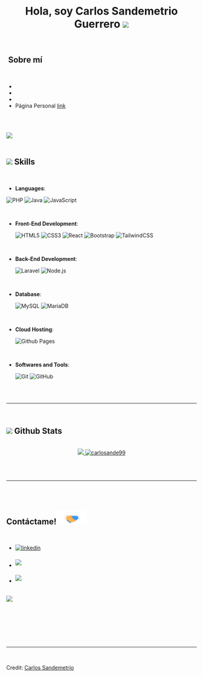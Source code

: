 
<h1 align="center"><b>Hola, soy Carlos Sandemetrio Guerrero  </b><img src="https://media.giphy.com/media/hvRJCLFzcasrR4ia7z/giphy.gif" width="35"></h1>
<!--  -->
<p align="center">

</p>


<br>



	
## <picture><img src = "" width = 50px></picture> **Sobre mí**

<picture> <img align="right" src="" width = 250px></picture>

<br>

- 
- 
- 
- Página Personal [link]()

<br><br>

<img src="https://user-images.githubusercontent.com/73097560/115834477-dbab4500-a447-11eb-908a-139a6edaec5c.gif"><br><br>

## <img src="https://media2.giphy.com/media/QssGEmpkyEOhBCb7e1/giphy.gif?cid=ecf05e47a0n3gi1bfqntqmob8g9aid1oyj2wr3ds3mg700bl&rid=giphy.gif" width ="25"><b> Skills</b>
<br>

<p align="center">

- **Languages**:
    
![PHP](https://img.shields.io/badge/PHP-777BB4?style=for-the-badge&logo=php&logoColor=white)
![Java](https://img.shields.io/badge/Java-007396?style=for-the-badge&logo=java&logoColor=white)
![JavaScript](https://img.shields.io/badge/JavaScript-F7DF1E?style=for-the-badge&logo=javascript&logoColor=black)


<br>   
    
- **Front-End Development**:

  ![HTML5](https://img.shields.io/badge/HTML5-E34F26?style=for-the-badge&logo=html5&logoColor=white)
  ![CSS3](https://img.shields.io/badge/CSS3-1572B6?style=for-the-badge&logo=css3&logoColor=white)
  ![React](https://img.shields.io/badge/React-61DAFB?style=for-the-badge&logo=react&logoColor=black)
  ![Bootstrap](https://img.shields.io/badge/Bootstrap-7952B3?style=for-the-badge&logo=bootstrap&logoColor=white)
  ![TailwindCSS](https://img.shields.io/badge/TailwindCSS-06B6D4?style=for-the-badge&logo=tailwindcss&logoColor=white)

   

<br>

- **Back-End Development**:

  ![Laravel](https://img.shields.io/badge/Laravel-FF2D20?style=for-the-badge&logo=laravel&logoColor=white)
  ![Node.js](https://img.shields.io/badge/Node.js-339933?style=for-the-badge&logo=nodedotjs&logoColor=white)

<br>

- **Database**:

    ![MySQL](https://img.shields.io/badge/MySQL-4479A1?style=for-the-badge&logo=mysql&logoColor=white)
    ![MariaDB](https://img.shields.io/badge/MariaDB-003545?style=for-the-badge&logo=mariadb&logoColor=white)


<br>

- **Cloud Hosting**:

    ![Github Pages](https://img.shields.io/badge/GitHub%20Pages-%23327FC7.svg?style=for-the-badge&logo=github&logoColor=white)
    
<br>

- **Softwares and Tools**:

    ![Git](https://img.shields.io/badge/git-%23F05033.svg?style=for-the-badge&logo=git&logoColor=white)
    ![GitHub](https://img.shields.io/badge/github-%23121011.svg?style=for-the-badge&logo=github&logoColor=white)


</p>

<br>
<br>

-----

<br>


## <img src="https://media.giphy.com/media/iY8CRBdQXODJSCERIr/giphy.gif" width="35"><b> Github Stats </b>
<br>

<div align="center">

<a href="https://github.com/carlosande99/">
  <img src="https://github-readme-stats.vercel.app/api?username=carlosande99&include_all_commits=true&count_private=true&show_icons=true&line_height=20&title_color=7A7ADB&icon_color=2234AE&text_color=D3D3D3&bg_color=0,000000,130F40" width="450"/>
  
  <img src="https://github-readme-stats.vercel.app/api/top-langs?username=carlosande99&show_icons=true&locale=en&layout=compact&line_height=20&title_color=7A7ADB&icon_color=2234AE&text_color=D3D3D3&bg_color=0,000000,130F40" width="375"  alt="carlosande99"/>

</a>
</div>

<br>
<br>
<br>

-----

<br>
<br>

## <b> Contáctame!</b><img src="https://github.com/0xAbdulKhalid/0xAbdulKhalid/raw/main/assets/mdImages/handshake.gif" width ="80">
<br>
<div align='left'>

<ul>

<li>
<a href="https://linkedin.com/in/carlos-sandemetrio-628091305" target="_blank">
<img src="https://img.shields.io/badge/linkedin:  Carlos Sandemetrio-%2300acee.svg?color=405DE6&style=for-the-badge&logo=linkedin&logoColor=white" alt=linkedin style="margin-bottom: 5px;"/>
</a>
</li>

<br>

<li>
<a href="mailto:sandecarlosguerrero@gmail.com" target="_blank">
<img src="https://img.shields.io/badge/gmail:  Carlos Sandemetrio-%23EA4335.svg?style=for-the-badge&logo=gmail&logoColor=white" t=mail style="margin-bottom: 5px;" />
</a>
</li>

<br>

<li>
<a href="https://wa.me/+34637697129" target="_blank">
<img src="https://img.shields.io/badge/WhatsApp-25D366?style=for-the-badge&logo=whatsapp&logoColor=white" style="margin-bottom: 5px;" />
</a>
</li>

	
</ul>
</div>

<br>
<img src="https://user-images.githubusercontent.com/73097560/115834477-dbab4500-a447-11eb-908a-139a6edaec5c.gif">
<br>
<br>
<br>
<br>
<br>
<br>
<br>

---

<br>

Credit: [Carlos Sandemetrio](https://github.com/carlosande99)
